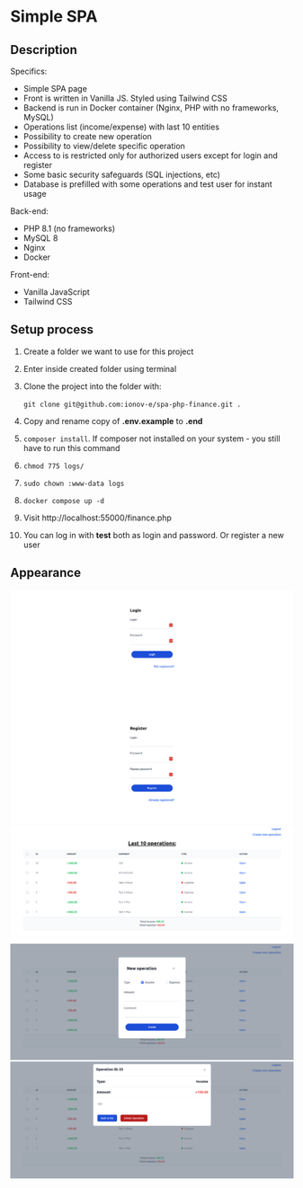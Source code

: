 # Simple SPA
## Description

Specifics:
- Simple SPA page
- Front is written in Vanilla JS. Styled using Tailwind CSS
- Backend is run in Docker container (Nginx, PHP with no frameworks, MySQL)
- Operations list (income/expense) with last 10 entities
- Possibility to create new operation
- Possibility to view/delete specific operation
- Access to is restricted only for authorized users except for login and register
- Some basic security safeguards (SQL injections, etc)
- Database is prefilled with some operations and test user for instant usage

Back-end: 
- PHP 8.1 (no frameworks)
- MySQL 8
- Nginx
- Docker

Front-end:
- Vanilla JavaScript
- Tailwind CSS

## Setup process
1. Create a folder we want to use for this project
2. Enter inside created folder using terminal
3. Clone the project into the folder with:
    
    `git clone git@github.com:ionov-e/spa-php-finance.git .`
4. Copy and rename copy of **.env.example** to **.end**
5. `composer install`. If composer not installed on your system - you still have to run this command
6. `chmod 775 logs/`
7. `sudo chown :www-data logs`
8. `docker compose up -d`
9. Visit http://localhost:55000/finance.php
10. You can log in with **test** both as login and password. Or register a new user

## Appearance

![login](docs/images/001.png)
![register](docs/images/002.png)
![list](docs/images/010.png)
![new_form](docs/images/011-.png)
![single](docs/images/012.png)